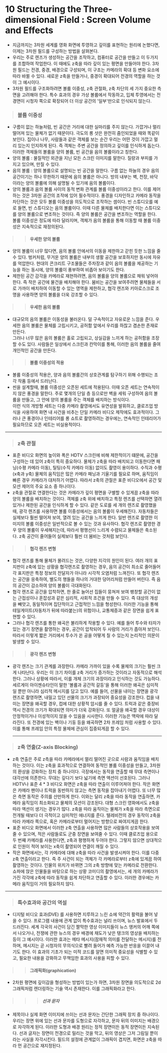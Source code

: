 # 10 Structuring the Three-dimensional Field : Screen Volume and Effects
 * 지금까지는 3차원 세계를 영화 화면에 투영하고 깊이를 표현하는 원리에 논했다면, 이제는 3차원 필드를 구성하는 방법을 살펴본다. 
 * 우리는 주로 렌즈가 생성하는 공간을 조작하고, 컴퓨터로 공간을 만들고 이 두가지를 조합하여 작업한다. 이 때에도 z축을 따라 깊이 있는 평면을 만들어야 한다. 
   3차원 필드는 전경, 중경, 배경으로 구성되며, 이 구조는 카메라의 확대 등 변화 요소에 따라 바뀔 수 있다. 새로운 z축을 만들거나, 중경이 확대되어 전경의 역할을 하는 것이 그 예시이다.
 * 3차원 필드를 구조화하려면 볼륨 이중성, z축 관절화, z축 차단의 세 가지 중요한 측면을 고려해야 한다. 특수 효과의 경우 가상 볼륨에서 작동하고, 입체 투영에서는 전경면이 시청자 쪽으로 확장되어 더 이상 공간의 '일부'만으로 인식되지 않는다. 

> ### 볼륨 이중성 
 * 구름이 없는 하늘처럼, 빈 공간은 거리에 대한 실마리를 주지 않는다. 가깝거나 멀리 떨어져 있는 물체가 없기 때문이다. 극도의 롱 샷은 완전히 줌인되었을 때와 똑같이 보인다. 
   집이나 나무, 사람들과 같은 객체를 보는 순간 우리는 어떤 것이 가깝고 멀리 있는지 인지하게 된다. 즉 객체는 주변 공간을 정의하고 깊이를 인식하게 돕는다.    
   이러한 객체들의 볼륨을 양의 볼륨, 빈 공간을 음의 볼륨이라고 칭한다.  
 * 양의 볼륨 : 물질적인 외관을 지닌 모든 스크린 이미지를 말한다. 질량과 부피를 가지고 있으며, 만질 수 있다. 
 * 음의 볼륨 : 양의 볼륨으로 설명되는 빈 공간을 말한다. 구름 없는 하늘의 경우 음의 공간이기는 하나 무한하기 때문에 음의 볼륨은 아니다. 방의 내부는 벽, 천장, 바닥이라는 양의 볼륨에 의해 설명될 수 있기에 음의 볼륨이다. 
 * 양의 볼륨과 음의 볼륨 사이의 동적 변화 관계를 볼륨 이중성이라고 한다. 이를 제어하는 것은 3차원 공간의 조작에 있어 필수적이다. 풍경을 디자인하고 카메라 동작을 차단하는 것은 모두 볼륨 이중성을 의도적으로 조작하는 셈이다. 빈 스튜디오를 예로 들면, 빈 스튜디오는 음의 볼륨이다. 이때 다른 물체를 배치한다면 이는 스튜디오를 양의 볼륨으로 변조하는 것이다. 즉 양의 볼륨은 공간을 변조하는 역할을 한다. 볼륨 이중성은 정도에 따라 달라지며, 객체가 음의 볼륨을 통해 이동할 때 볼륨 이중성은 지속적으로 재정의된다. 

> > #### 우세한 양의 볼륨
 * 양의 볼륨이 너무 많다면, 음의 볼륨 안에서의 이동을 제한하고 갇힌 듯한 느낌을 줄 수 있다. 벙커처럼, 무거운 양의 볼륨은 내부의 생활 공간을 보호하지만 동시에 자유를 억압한다. 현대의 콘크리트 구조물들은 주차장과 같이 음의 볼륨을 제공하는 기능을 하는 동시에, 양의 볼륨이 풍부하여 비좁아 보이기도 한다. 
 * 제한된 공간 감각을 카메라로 재현하려면, 음의 볼륨을 양의 볼륨으로 채워 넣어야 한다. 즉 작은 공간에 물건을 배치해야 한다. 붐비는 공간을 보여주려면 물체들을 서로 가까이 배치하여 이동할 수 있는 영역을 제한하고, 협각 렌즈와 키아로스크로 조명을 사용하면 양의 볼륨을 더욱 강조할 수 있다. 

> > #### 우세한 음의 볼륨
 * 대규모의 음의 볼륨은 이동성을 불러온다. 덜 구속적이고 자유로운 느낌을 준다. 우세한 음의 볼륨은 물체를 고립시키고, 공허함 앞에서 우리를 하찮고 겸손한 존재로 만든다.  
   그러나 너무 많은 음의 볼륨은 홀로 고립되고, 상실감을 느끼게 하는 공허함을 조장할 수도 있다. 사람들은 일상에서 스크린과 칸막이를 통해, 이러한 음의 볼륨을 줄여 개인적인 공간을 만든다. 
   
> > #### 볼륨 이중성의 적용 
 * 볼륨 이중성의 적용은, 양과 음의 볼륨간의 상호관계를 탐구하기 위해 수행되는 조각 작품 등에서 드러난다. 
 * 씬을 설계할때, 볼륨 이중성은 오픈된 세트에 적용된다. 이때 오픈 세트는 연속적이지 않은 풍경을 말한다. 주로 몇개의 단일 층 등으로만 벽을 세워 구성하여 음의 볼륨을 만들고, 그 안에 양의 볼륨을 주는 객체를 배치하는 방식이다.    
   이런 식의 개방형 세트는 다중 카메라 촬영에서도 유연성을 발휘하고, 클로즈업 방식을 사용하여 화면 내 사건을 비추는 단일 카메라 비디오 제작에도 효과적이다. 
   그러나 큰 풍경이나 인테리어를 롱 쇼트로 촬영하려는 경우에는, 연속적인 인테리어가 필요하므로 오픈 세트는 비실용적이다. 
   
---------------------------------------

> ### z축 관절
 * 표준 비디오 화면의 높이와 폭은 HDTV 스크린에 비해 제한적이기 떄문에, 공간을 구성하는 데 있어 z축이 특히 중요하다. 물체가 z축을 따라 배치되고 이동한다면 패닝(수평 카메라 이동), 틸팅(수직 카메라 이동) 없이도 촬영이 용이하다. 수직과 수평(x축과 y축) 물체의 움직임은 많은 카메라 패닝과 기울기를 필요로 하며, 움직임이 빠른 경우 카메라가 대처하기 어렵다. 따라서 z축의 관절은 표준 비디오에서 공간 및 모션 제어의 주요 요소 중 하나이다.
 * z축을 관절로 연결한다는 것은 카메라가 깊이 평면을 구별할 수 있게끔 z축을 따라 양의 볼륨을 배치하는 것이다. 객체를 z축 위에 배치하고 특정 렌즈를 선택하면 열려 있거나 제한된 공간을 인식하게 할 수 있다. 같은 도로를 세 개의 렌즈로 촬영했을 때, 광각 렌즈를 사용하면 볼륨 이중성에서는 음의 볼륨이 우세해진다. 자동차들은 실제보다 훨씬 떨어져 보여, 열려 있는 공간을 느끼게 한다. 일반 렌즈로 촬영한 이미지의 볼륨 이중성은 일반적으로 볼 수 있는 것과 유사하다. 협각 렌즈로 촬영한 경우 양의 볼륨이 우세해지는데, 따라서 평행선이 느리게 수렴되고 물체들은 축소된다. z축 공간이 줄어들어 실제보다 훨씬 더 붐비는 것처럼 보인다. 

> > #### 협각 렌즈 변형 
 * 협각 렌즈를 통해 물체가 몰려드는 것은, 다양한 지각의 원인이 된다. 여러 개의 표지판이 z축에 있는 상황을 협각렌즈로 촬영하는 경우, 음의 공간이 최소로 줄어들어 각 표지판은 특정 정보의 전달자가 아니라 시각적 오염처럼 느껴진다. 또 협각 렌즈는 공간을 응축하여, 별도의 행들을 하나의 거대한 덩어리처럼 만들어 버린다. 즉 음의 공간이 감소하여 양의 볼륨이 극대화된다.
 * 협각 렌즈로 공간을 압착하면, 한 줄로 늘어선 집들이 뭉쳐져 보여 팽창할 공간이 없는 근접성이나 혼잡성과 같은 심리적, 사회적 조건을 만들 수 있다. 즉 대상의 개성을 빼앗고, 동일적이며 집단적이고 근접적인 느낌을 형성한다. 이러한 기능을 통해 테일게이트(자동차가 뒤에 따라붙는)의 위험이나, 교통체증과 같은 장면을 쉽게 표현할 수 있다.
 * 그러나 협각 렌즈를 통한 왜곡은 불리하게 작용할 수 있다. 예를 들어 투수와 타자가 있는 경기 장면을 촬영하는 경우, 공간이 압착되어 두 사람의 거리가 좁아져 보인다. 따라서 이렇게 짧은 거리에서 투수가 쏜 공을 어떻게 칠 수 있는지 논리적인 의문이 발생할 수 있다. 

> > #### 광각 렌즈 변형 
 * 광각 렌즈는 크기 관계를 과장한다. 카메라 가까이 있을 수록 물체의 크기는 훨씬 크게 나타난다. 우리는 이 크기 차이를 z축 거리가 증가하는 것이라고 자동적으로 해석한다. 
   그러나 상황에 따라서, 이를 개체 크기의 과장이라고 인식하는 것도 가능하다. 
   세르게이 아이젠슈타인이 말한 '볼륨과 공간적 갈등'을 통해 이러한 왜곡은 심미적일 뿐만 아니라 심리적 메시지를 담고 있다. 
   예를 들어, 선물을 내미는 장면을 광각 렌즈로 촬영하면, 내밀고 있던 선물의 크기가 과장되어 중요성을 강조한다. 컵을 내미는 장면을 왜곡할 경우, 컵에 대한 상황적 암시를 줄 수 있다. 
   트럭과 같은 중장비 역시 전경의 크기가 확대되면 의미가 더욱 강화된다. 또 얼굴을 왜곡할 경우 대상이 안정적이거나 이성적이지 않을 수 있음을 시사한다. 이러한 기능은 맥락에 따라 달라진다. 
   또 전경에 있는 벽이나 기둥 등을 왜곡하면 2차 프레임 처럼 사용할 수 있다. 이를 통해 프레임 안의 특정 물체에 관심이 집중되게끔 할 수 있다. 
   
   --------------------------------------------------------------------
   
 > ### z축 연출(Z-axis Blocking)
  * z축 연출은 주로 z측을 따라 카메라에서 멀리 떨어진 곳으로 사람과 움직임을 배치하는 것이다. 이는 z축을 효과적으로 연결하여 동적인 볼륨 이중성을 만들고, 3차원의 환상을 강화하는 장치 중 하나이다. 
   극장에서는 동작을 연출할 때 무대 측면이나 대각선에 의존한다. 무대는 깊다기 보다 넓기에 측면 액션이 선호된다. 그러나 HDTV나 표준 4 * 3 비디오 화면은 z축을 따라 연출이 이루어져야 한다. 작은 화면은 카메라 팬이나 트럭을 동반하지 않고는 측면 동작을 잡아내기 어렵다. 또 너무 많은 측면 동작은 주의를 산만하게 한다. 이와는 달리 z축을 따라 동작을 연출하면, 카메라 움직임이 최소화되고 물체의 모션이 강조된다. 대형 스크린 영화에서도 z축을 따라 액션이 생기는 경우가 많다. z축을 따라 움직이는 물체가 x축을 따라 측면으로 전개될 때보다 더 극적이고 심미적인 에너지를 준다. 텔레비전의 경우 동작이 z축을 따라 카메라 쪽으로, 혹은 카메라로부터 멀어지는 방향으로 짜여지게끔 한다.  
   * 표준 비디오 화면에서 이러한 z축 연출을 사용하면 많은 사람들의 상호작용을 보여줄 수 있으며, 적은 사람들로도 군중 장면을 보여줄 수 있다. 이때 클로즈업 용으로 두 번쨰 카메라를 사용한다면, z축과 평행하게 두어야 한다. 그렇지 않으면 상대적으로 인원이 적어 보이는 x축이 촬영되어 연결이 깨질 수 있다. 
 * 작은 화면에서는, 각 카메라에 대해 z축을 따라 사건을 발생시켜야 한다. 이를 다중 z축 연출이라고 한다. 즉 주 사건이 되는 객체가 각 카메라로부터 z축에 있게끔 하여 촬영하는 것이다. 인물의 위치가 바뀌면 그의 z축 방향에 맞는 카메라로 전환한다. 쇼파에 앉은 인물들을 바탕으로 하는 상황 코미디의 촬영에서는, 세 개의 카메라가 가진 각각에 z축에 따라 동작을 쉽게 차단하고 연출할 수 있다. 이러한 경우에는 카메라 움직임이 거의 필요하지 않다. 

---------------------------------------------------------------------------------

 > ### 특수효과와 공간의 역설
  * 디지털 비디오 효과(DVE) 를 사용하면 지루하고 느린 쇼에 약간의 활력을 불어 넣을 수 있다. 프로그램 내용에 관계 없이 특수효과는 널리 쓰이며, 뉴스 발표에서 두드러진다.
    세계 각국의 사건이 담긴 짤막한 영상 이미지들이 뉴스 앵커의 어깨 쪽에서 나오거나, 전쟁에 관한 뉴스의 경우 배경에 채도가 낮은 탱크의 영상을 배치하는 등이 그 예시이다. 
    이러한 효과는 메타 메시지(잠재적 의미를 전달하는 메시지)를 전하며, 메시지는 곧 시청자의 무의식으로 빨려 들어가 예측 가능한 반응을 이끌어 내기도 한다. 
    이 효과의 기초가 되는 미적 코드를 알면 의미적 중요성을 식별할 수 있고, 필요한 내용을 강화하고 무책임한 효과의 사용을 피할 수 있다. 
    
 > > #### 그래픽화(graphication)
  * 2차원 평면에 깊이감을 형성하는 방법이 있는가 하면, 3차원 장면을 의도적으로 2d 그래픽처럼 렌더링하는 기술 역시 존재한다. 이를 그래픽화라고 한다.
  
 > > > ##### 선과 문자
  * 제목이나 실제 화면 이미지에 쓰이는 선과 문자는 간단한 그래픽 장치 중 하나이다. 우리는 장면 위에 있는 선과 문자를 도형으로 자각하고, 문자 뒤의 이미지는 배경으로 자각하게 된다. 이러한 도형과 배경 원리는 정적 장면이든 동적 장면이든 지속된다. 선과 글자는 장면이 전경으로 밀리는 것을 막고, 뒤의 영상은 그저 그림일 뿐이라는 사실을 자각시킨다. 필드의 설정에 관계없이 그래픽이 겹치면, 화면은 z축을 따라 먼 공간으로 재지정된다. 







